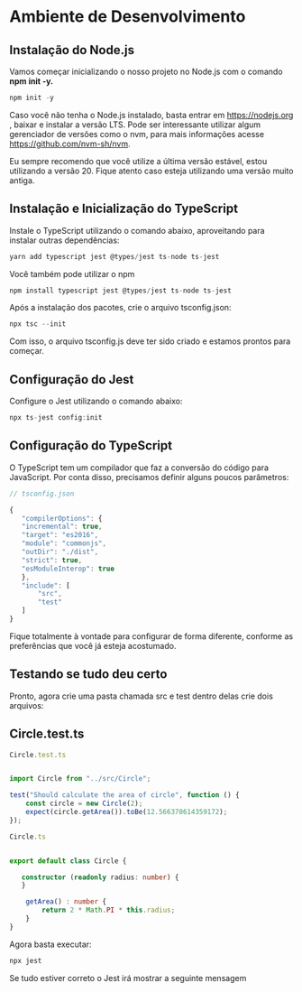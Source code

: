 # Ambiente de Desenvolvimento

## Instalação do Node.js

Vamos começar inicializando o nosso projeto no Node.js com o comando **npm init -y.**

````javascript
npm init -y
````

Caso você não tenha o Node.js instalado, basta entrar em <https://nodejs.org> , baixar e instalar a versão LTS. Pode ser interessante utilizar algum gerenciador de versões como o nvm, para mais informações acesse <https://github.com/nvm-sh/nvm>.

Eu sempre recomendo que você utilize a última versão estável, estou utilizando a versão 20. Fique atento caso esteja utilizando uma versão muito antiga.

## Instalação e Inicialização do TypeScript

Instale o TypeScript utilizando o comando abaixo, aproveitando para instalar outras dependências:

````javascript
yarn add typescript jest @types/jest ts-node ts-jest
````

Você também pode utilizar o npm

````javascript
npm install typescript jest @types/jest ts-node ts-jest
````

Após a instalação dos pacotes, crie o arquivo tsconfig.json:

````javascript
npx tsc --init
````

Com isso, o arquivo tsconfig.js deve ter sido criado e estamos prontos para começar.

## Configuração do Jest

Configure o Jest utilizando o comando abaixo:

````javascript
npx ts-jest config:init
````

## Configuração do TypeScript

O TypeScript tem um compilador que faz a conversão do código para JavaScript. Por conta disso, precisamos definir alguns poucos parâmetros:

 ````javascript
 // tsconfig.json
 
{
    "compilerOptions": {
    "incremental": true,
    "target": "es2016",
    "module": "commonjs",
    "outDir": "./dist",
    "strict": true,
    "esModuleInterop": true
    },
    "include": [
        "src",
        "test"
    ]
}
````

Fique totalmente à vontade para configurar de forma diferente, conforme as preferências que você já esteja acostumado.

## Testando se tudo deu certo

Pronto, agora crie uma pasta chamada src e test dentro delas crie dois arquivos:

## Circle.test.ts

````typescript
Circle.test.ts


import Circle from "../src/Circle";

test("Should calculate the area of circle", function () {
    const circle = new Circle(2);
    expect(circle.getArea()).toBe(12.566370614359172);
});

Circle.ts


export default class Circle {

   constructor (readonly radius: number) {
   }

    getArea() : number {
        return 2 * Math.PI * this.radius;
    }
}
````

Agora basta executar:

````typescript
npx jest 
````

Se tudo estiver correto o Jest irá mostrar a seguinte mensagem
